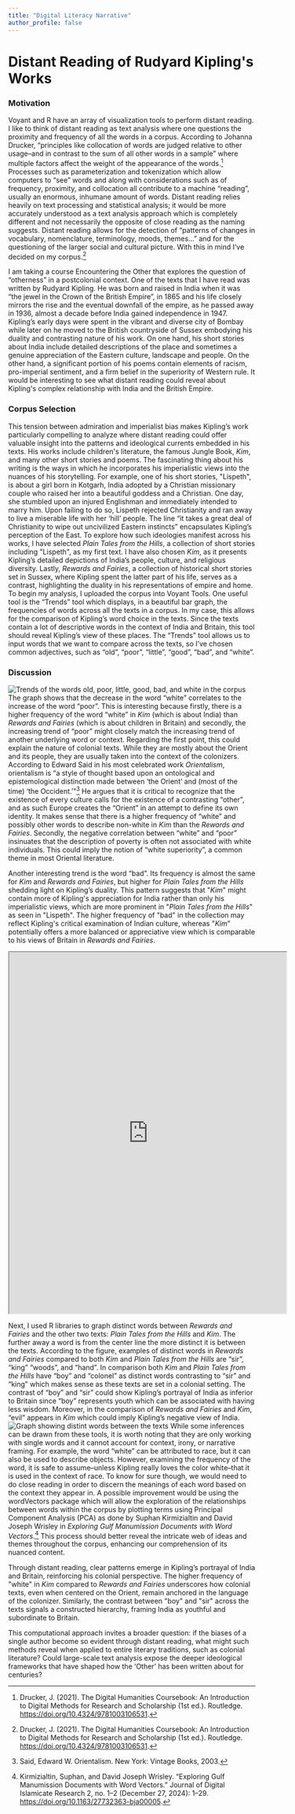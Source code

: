 ```yaml
---
title: "Digital Literacy Narrative"
author_profile: false
---
```


# Distant Reading of Rudyard Kipling's Works

### Motivation
Voyant and R have an array of visualization tools to perform distant reading. I like to think of distant reading as text analysis where one questions the proximity and frequency of all the words in a corpus. According to Johanna Drucker, “principles like collocation of words are judged relative to other usage–and in contrast to the sum of all other words in a sample” where multiple factors affect the weight of the appearance of the words.[^1] Processes such as parameterization and tokenization which allow computers to “see” words and along with considerations such as of frequency, proximity, and collocation all contribute to a machine “reading”, usually an enormous, inhumane amount of words. Distant reading relies heavily on text processing and statistical analysis; it would be more accurately understood as a text analysis approach which is completely different and not necessarily the opposite of close reading as the naming suggests. Distant reading allows for the detection of “patterns of changes in vocabulary, nomenclature, terminology, moods, themes…” and for the questioning of the larger social and cultural picture. With this in mind I’ve decided on my corpus.[^1]

I am taking a course Encountering the Other that explores the question of “otherness” in a postcolonial context. One of the texts that I have read was written by Rudyard Kipling. He was born and raised in India when it was “the jewel in the Crown of the British Empire”, in 1865 and his life closely mirrors the rise and the eventual downfall of the empire, as he passed away in 1936, almost a decade before India gained independence in 1947. Kipling’s early days were spent in the vibrant and diverse city of Bombay while later on he moved to the British countryside of Sussex embodying his duality and contrasting nature of his work. On one hand, his short stories about India include detailed descriptions of the place and sometimes a genuine appreciation of the Eastern culture, landscape and people. On the other hand, a significant portion of his poems contain elements of racism, pro-imperial sentiment, and a firm belief in the superiority of Western rule. It would be interesting to see what distant reading could reveal about Kipling's complex relationship with India and the British Empire.

### Corpus Selection
This tension between admiration and imperialist bias makes Kipling’s work particularly compelling to analyze where distant reading could offer valuable insight into the patterns and ideological currents embedded in his texts. His works include children's literature, the famous Jungle Book, _Kim_, and many other short stories and poems. The fascinating thing about his writing is the ways in which he incorporates his imperialistic views into the nuances of his storytelling. For example, one of his short stories, "Lispeth", is about a girl born in Kotgarh, India adopted by a Christian missionary couple who raised her into a beautiful goddess and a Christian. One day, she stumbled upon an injured Englishman and immediately intended to marry him. Upon failing to do so, Lispeth rejected Christianity and ran away to live a miserable life with her ‘hill’ people. The line “it takes a great deal of Christianity to wipe out uncivilized Eastern instincts” encapsulates Kipling’s perception of the East. To explore how such ideologies manifest across his works, I have selected _Plain Tales from the Hills_, a collection of short stories including "Lispeth", as my first text. I have also chosen _Kim_, as it presents Kipling’s detailed depictions of India’s people, culture, and religious diversity. Lastly, _Rewards and Fairies_, a collection of historical short stories set in Sussex, where Kipling spent the latter part of his life, serves as a contrast, highlighting the duality in his representations of empire and home.
To begin my analysis, I uploaded the corpus into Voyant Tools. One useful tool is the “Trends” tool which displays, in a beautiful bar graph, the frequencies of words across all the texts in a corpus. In my case, this allows for the comparison of Kipling’s word choice in the texts. Since the texts contain a lot of descriptive words in the context of India and Britain, this tool should reveal Kipling’s view of these places. The “Trends” tool allows us to input words that we want to compare across the texts, so I’ve chosen common adjectives, such as “old”, “poor”, “little”, “good”, “bad”, and “white”. 

### Discussion
![Trends of the words old, poor, little, good, bad, and white in the corpus](/assets/images/trends "Trends graph")
The graph shows that the decrease in the word “white” correlates to the increase of the word “poor”. This is interesting because firstly, there is a higher frequency of the word “white” in _Kim_ (which is about India) than _Rewards and Fairies_ (which is about children in Britain) and secondly, the increasing trend of “poor” might closely match the increasing trend of another underlying word or context. Regarding the first point, this could explain the nature of colonial texts. While they are mostly about the Orient and its people, they are usually taken into the context of the colonizers. According to Edward Said in his most celebrated work _Orientalism_, orientalism is “a style of thought based upon an ontological and epistemological distinction made between ‘the Orient’ and (most of the time) ‘the Occident.’”[^2] He argues that it is critical to recognize that the existence of every culture calls for the existence of a contrasting “other”, and as such Europe creates the “Orient” in an attempt to define its own identity. It makes sense that there is a higher frequency of “white” and possibly other words to describe non-white in _Kim_ than the _Rewards and Fairies_. Secondly, the negative correlation between “white” and “poor” insinuates that the description of poverty is often not associated with white individuals. This could imply the notion of “white superiority”, a common theme in most Oriental literature. 

Another interesting trend is the word “bad”. Its frequency is almost the same for _Kim_ and _Rewards and Fairies_, but higher for _Plain Tales from the Hills_ shedding light on Kipling’s duality. This pattern suggests that "_Kim_" might contain more of Kipling's appreciation for India rather than only his imperialistic views, which are more prominent in "_Plain Tales from the Hills_" as seen in "Lispeth". The higher frequency of "bad" in the collection may reflect Kipling's critical examination of Indian culture, whereas "_Kim_" potentially offers a more balanced or appreciative view which is comparable to his views of Britain in _Rewards and Fairies_. 

<iframe style='width: 565px; height: 735px;' src='https://voyant-tools.org/tool/Trends/?query=bad*&query=bad&query=good&query=little&query=poor&query=white&query=old&corpus=f1ccc29ec5b2cd6eba8fa7fd1f3f6af5'></iframe> 

Next, I used R libraries to graph distinct words between _Rewards and Fairies_ and the other two texts: _Plain Tales from the Hills_ and _Kim_. The further away a word is from the center line the more distinct it is between the texts. According to the figure, examples of distinct words in _Rewards and Fairies_ compared to both _Kim_ and _Plain Tales from the Hills_ are “sir”, “king” “woods”, and “hand”. In comparison both _Kim_ and _Plain Tales from the Hills_ have “boy” and “colonel” as distinct words contrasting to “sir” and “king” which makes sense as these texts are set in a colonial setting. The contrast of “boy” and “sir” could show Kipling’s portrayal of India as inferior to Britain since “boy” represents youth which can be associated with having less wisdom. Moreover, in the comparison of _Rewards and Fairies_ and _Kim_, “evil” appears in _Kim_ which could imply Kipling’s negative view of India. 
![Graph showing distint words between the texts](/assets/images/distinct "Distinct words")
While some inferences can be drawn from these tools, it is worth noting that they are only working with single words and it cannot account for context, irony, or narrative framing. For example, the word “white” can be attributed to race, but it can also be used to describe objects. However, examining the frequency of the word, it is safe to assume–unless Kipling really loves the color white–that it is used in the context of race. To know for sure though, we would need to do close reading in order to discern the meanings of each word based on the context they appear in. A possible improvement would be using the wordVectors package which will allow the exploration of the relationships between words within the corpus by plotting terms using Principal Component Analysis (PCA) as done by Suphan Kirmizialtin and David Joseph Wrisley in _Exploring Gulf Manumission Documents with Word Vectors_.[^3] This process should better reveal the intricate web of ideas and themes throughout the corpus, enhancing our comprehension of its nuanced content.

Through distant reading, clear patterns emerge in Kipling’s portrayal of India and Britain, reinforcing his colonial perspective. The higher frequency of "white" in _Kim_ compared to _Rewards and Fairies_ underscores how colonial texts, even when centered on the Orient, remain anchored in the language of the colonizer. Similarly, the contrast between "boy" and "sir" across the texts signals a constructed hierarchy, framing India as youthful and subordinate to Britain. 

This computational approach invites a broader question: if the biases of a single author become so evident through distant reading, what might such methods reveal when applied to entire literary traditions, such as colonial literature? Could large-scale text analysis expose the deeper ideological frameworks that have shaped how the ‘Other’ has been written about for centuries?

[^1]: Drucker, J. (2021). The Digital Humanities Coursebook: An Introduction to Digital Methods for Research and Scholarship (1st ed.). Routledge. https://doi.org/10.4324/9781003106531.

[^2]: Said, Edward W. Orientalism. New York: Vintage Books, 2003. 

[^3]: Kirmizialtin, Suphan, and David Joseph Wrisley. “Exploring Gulf Manumission Documents with Word Vectors.” Journal of Digital Islamicate Research 2, no. 1–2 (December 27, 2024): 1–29. https://doi.org/10.1163/27732363-bja00005. 


